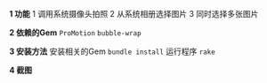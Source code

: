 **1 功能**
1 调用系统摄像头拍照
2 从系统相册选择图片
3 同时选择多张图片

**2 依赖的Gem**
``ProMotion``
``bubble-wrap``

**3 安装方法**
安装相关的Gem
``bundle install``
运行程序
``rake``

**4 截图**
